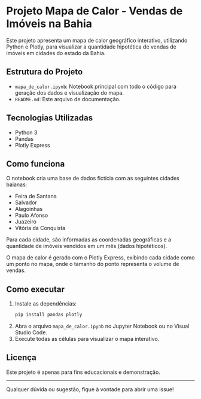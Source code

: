 # Projeto Mapa de Calor - Vendas de Imóveis na Bahia

Este projeto apresenta um mapa de calor geográfico interativo, utilizando Python e Plotly, para visualizar a quantidade hipotética de vendas de imóveis em cidades do estado da Bahia.

## Estrutura do Projeto

- `mapa_de_calor.ipynb`: Notebook principal com todo o código para geração dos dados e visualização do mapa.
- `README.md`: Este arquivo de documentação.

## Tecnologias Utilizadas

- Python 3
- Pandas
- Plotly Express

## Como funciona

O notebook cria uma base de dados fictícia com as seguintes cidades baianas:

- Feira de Santana
- Salvador
- Alagoinhas
- Paulo Afonso
- Juazeiro
- Vitória da Conquista

Para cada cidade, são informadas as coordenadas geográficas e a quantidade de imóveis vendidos em um mês (dados hipotéticos).

O mapa de calor é gerado com o Plotly Express, exibindo cada cidade como um ponto no mapa, onde o tamanho do ponto representa o volume de vendas.

## Como executar

1. Instale as dependências:
   ```sh
   pip install pandas plotly
   ```
2. Abra o arquivo `mapa_de_calor.ipynb` no Jupyter Notebook ou no Visual Studio Code.
3. Execute todas as células para visualizar o mapa interativo.

## Licença

Este projeto é apenas para fins educacionais e demonstração.

---

Qualquer dúvida ou sugestão, fique à vontade para abrir uma issue!
